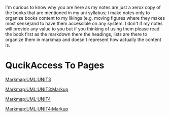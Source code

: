 I'm curious to know why you are here as my notes are just a xerox copy of the books that are mentioned in my uni syllabus; i make notes only to organize books content to my likings (e.g. moving figures where they makes most sense)and to have them accessible on any system. I don't if my notes will provide any value to you but if you thinking of using them please read the book first as the markdown there the headings, lists are there to organize them in markmap and doesn't represent how actually the content is.

# QucikAccess To Pages 

[Markmap:UML:UNIT3](https://sahil-958.github.io/notes_stuff/uml/unit_3/system_design.html)

[Markmap:UML:UNIT3:Markup](https://sahil-958.github.io/notes_stuff/uml/unit_3/system_design.md)

[Markmap:UML:UNIT4](https://sahil-958.github.io/notes_stuff/uml/unit_4/interaction_modeling.html)

[Markmap:UML:UNIT4:Markup](https://sahil-958.github.io/notes_stuff/uml/unit_4/interaction_modeling.md)
